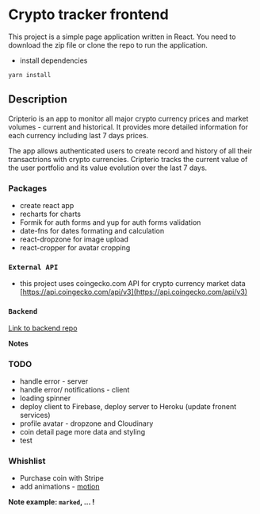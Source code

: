 # Crypto tracker frontend

This project is a simple page application written in React. You need to download the zip file or clone the repo to run the application.

- install dependencies

```
yarn install
```

## Description

Cripterio is an app to monitor all major crypto currency prices and market volumes - current and historical. It provides more detailed information for each currency including last 7 days prices.

The app allows authenticated users to create record and history of all their transactrions with crypto currencies. Cripterio tracks the current value of the user portfolio and its value evolution over the last 7 days.

### Packages

- create react app
- recharts for charts
- Formik for auth forms and yup for auth forms validation
- date-fns for dates formating and calculation
- react-dropzone for image upload
- react-cropper for avatar cropping

### `External API`

- this project uses coingecko.com API for crypto currency market data
  [https://api.coingecko.com/api/v3](https://api.coingecko.com/api/v3)

### `Backend`

[Link to backend repo](https://github.com/dkutelov/crypto-tracker-backend)

**Notes**

### TODO

- handle error - server
- handle error/ notifications - client
- loading spinner
- deploy client to Firebase, deploy server to Heroku (update fronent services)
- profile avatar - dropzone and Cloudinary
- coin detail page more data and styling
- test

### Whishlist

- Purchase coin with Stripe
- add animations - [motion](https://www.framer.com/motion/)

**Note example: `marked`, ... !**
